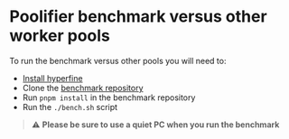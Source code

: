 # Poolifier benchmark versus other worker pools

To run the benchmark versus other pools you will need to:

- [Install hyperfine](https://github.com/sharkdp/hyperfine#installation)
- Clone the [benchmark repository](https://github.com/poolifier/benchmark)
- Run `pnpm install` in the benchmark repository
- Run the `./bench.sh` script

> :warning: **Please be sure to use a quiet PC when you run the benchmark**
